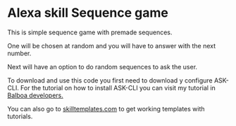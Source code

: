 <h1>Alexa skill Sequence game</h1>

This is simple sequence game with premade sequences. 

One will be chosen at random and you will have to answer with the next number.

Next will have an option to do random sequences to ask the user.

To download and use this code you first need to download y configure ASK-CLI. For the tutorial on how to install ASK-CLI you can visit my tutorial in <a href="http://balboadevelopers.com/blog/como-instalar-y-usar-ask-cli-para-tus-proyectos-de-alexa/" target="_blank">Balboa developers.</a>

You can also go to <a href="https://skilltemplates.com/" target="_blank">skilltemplates.com</a> to get working templates with tutorials.
